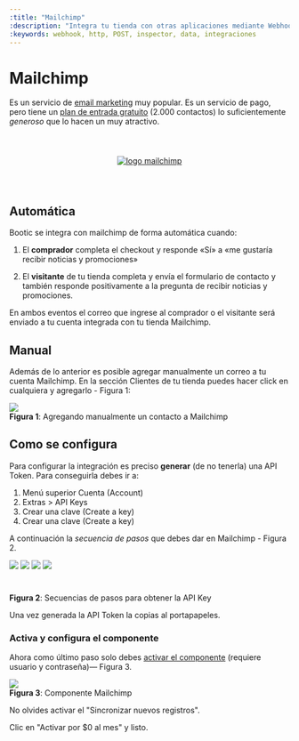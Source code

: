 ```yaml
---
:title: "Mailchimp"
:description: "Integra tu tienda con otras aplicaciones mediante Webhooks"
:keywords: webhook, http, POST, inspector, data, integraciones
---
```


Mailchimp
=========

Es un servicio de <a href="https://www.mailchimp.com">email marketing</a> muy popular. Es un servicio de pago,
pero tiene un <a href="https://mailchimp.com/pricing/">plan de entrada gratuito</a> (2.000 contactos) lo
suficientemente _generoso_ que lo hacen un muy atractivo.

<div style="text-align:center;padding:2.5rem 0">
  <a href="https://www.mailchimp.com">
    <img src="/img/logo-mailchimp.jpg" alt="logo mailchimp">
  </a>
</div>

## Automática

Bootic se integra con mailchimp de forma automática cuando:

1. El **comprador** completa el checkout y responde «Sí» a «me gustaría recibir noticias y promociones»

2. El **visitante** de tu tienda completa y envía el formulario de contacto y también responde
   positivamente a la pregunta de recibir noticias y promociones.

En ambos eventos el correo que ingrese al comprador o el visitante será enviado a tu cuenta integrada con tu
tienda Mailchimp.


## Manual

Además de lo anterior es posible agregar manualmente un correo a tu cuenta Mailchimp. En la sección Clientes
de tu tienda puedes hacer click en cualquiera y agregarlo - Figura 1:

<div class="captura">
  <div class="c-contenido">
    <img src="/img/componentes/mailchimp_agregar_manual.png">
  </div>
  <div class="c-pie"><strong>Figura 1</strong>: Agregando manualmente un contacto a Mailchimp</div>
</div>


## Como se configura

Para configurar la integración es preciso **generar** (de no tenerla) una API
Token. Para conseguirla debes ir a:

1. Menú superior Cuenta (Account) 
2. Extras > API Keys
3. Crear una clave (Create a key)
4. Crear una clave (Create a key)

A continuación la _secuencia de pasos_ que debes dar en Mailchimp - Figura 2.

<div class="captura">
  <div class="c-contenido">
    <img style="margin-bottom:40px" src="/img/componentes/mailchimp_1.png">
    <img style="margin-bottom:40px" src="/img/componentes/mailchimp_2.png">
    <img style="margin-bottom:40px" src="/img/componentes/mailchimp_3.png">
    <img style="margin-bottom:40px" src="/img/componentes/mailchimp_4.png">
  </div>
  <div class="c-pie"><strong>Figura 2</strong>: Secuencias de pasos para obtener la API Key</div>
</div>

Una vez generada la API Token la copias al portapapeles.

### Activa y configura el componente

Ahora como último paso solo debes [activar el componente](https://auth.bootic.net/addons/mailchimp_sync)
(requiere usuario y contraseña)— Figura 3.

<div class="captura">
  <div class="c-contenido">
    <a href="https://auth.bootic.net/addons/mailchimp_sync" title="activar componente">
      <img src="/img/componentes/componente_mailchimp.png">
    </a>
  </div>
  <div class="c-pie"><strong>Figura 3</strong>: Componente Mailchimp</div>
</div>

No olvides activar el "Sincronizar nuevos registros".

Clic en "Activar por $0 al mes" y listo.

